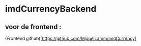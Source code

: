 # imdCurrencyBackend

## voor de frontend :
(Frontend github)[https://github.com/MiguelLamm/imdCurrency]
